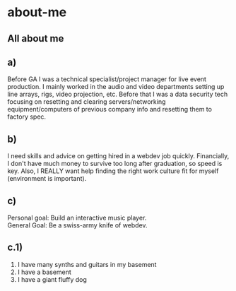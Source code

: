 # about-me

## All about me

## a) 
Before GA I was a technical specialist/project manager for live event production.  I mainly worked in the audio and video departments setting up line arrays, rigs, video projection, etc.  Before that I was a data security tech focusing on resetting and clearing servers/networking equipment/computers of previous company info and resetting them to factory spec.

## b) 
I need skills and advice on getting hired in a webdev job quickly.  Financially, I don't have much money to survive too long after graduation, so speed is key.  Also, I REALLY want help finding the right work culture fit for myself (environment is important).

## c) 
Personal goal: Build an interactive music player.  
General Goal: Be a swiss-army knife of webdev.

## c.1)	
1.  I have many synths and guitars in my basement
2.  I have a basement
3.  I have a giant fluffy dog


